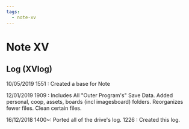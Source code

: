 ```yaml
---
tags:
  - note-xv
---
```

# Note XV
## Log (XVlog)


10/05/2019
1551 : Created a base for Note 



12/01/2019
1909 : Includes All "Outer Program's" Save Data.
Added personal, coop, assets, boards (incl imagesboard) folders.
Reorganizes fewer files.
Clean certain files.


16/12/2018
1400~: Ported all of the drive's log.
1226 : Created this log.



